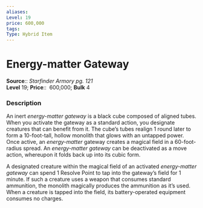 ```yaml
---
aliases: 
Level: 19
price: 600,000
tags: 
Type: Hybrid Item
---
```


# Energy-matter Gateway

**Source**:: _Starfinder Armory pg. 121_  
**Level** 19;
**Price**::  600,000; **Bulk** 4

### Description

An inert _energy-matter gateway_ is a black cube composed of aligned tubes. When you activate the gateway as a standard action, you designate creatures that can benefit from it. The cube’s tubes realign 1 round later to form a 10-foot-tall, hollow monolith that glows with an untapped power. Once active, an _energy-matter_ gateway creates a magical field in a 60-foot-radius spread. An _energy-matter gateway_ can be deactivated as a move action, whereupon it folds back up into its cubic form.  
  
A designated creature within the magical field of an activated _energy-matter gateway_ can spend 1 Resolve Point to tap into the gateway’s field for 1 minute. If such a creature uses a weapon that consumes standard ammunition, the monolith magically produces the ammunition as it’s used. When a creature is tapped into the field, its battery-operated equipment consumes no charges.
